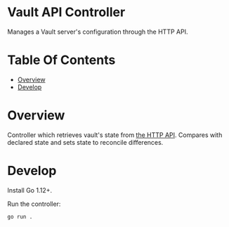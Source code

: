 # Vault API Controller
Manages a Vault server's configuration through the HTTP API.

# Table Of Contents
- [Overview](#overview)
- [Develop](#develop)

# Overview
Controller which retrieves vault's state from 
[the HTTP API](https://www.vaultproject.io/api). Compares with declared state 
and sets state to reconcile differences.

# Develop
Install Go 1.12+.

Run the controller:

```
go run .
```
